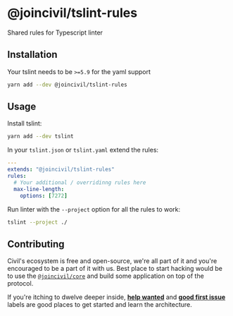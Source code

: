 # @joincivil/tslint-rules

Shared rules for Typescript linter

## Installation

Your tslint needs to be `>=5.9` for the yaml support

```bash
yarn add --dev @joincivil/tslint-rules
```

## Usage

Install tslint:

```bash
yarn add --dev tslint
```

In your ```tslint.json``` or ```tslint.yaml``` extend the rules:

```yaml
---
extends: "@joincivil/tslint-rules"
rules:
  # Your additional / overridinng rules here
  max-line-length:
    options: [7272]
```

Run linter with the `--project` option for all the rules to work:

```bash
tslint --project ./
```

## Contributing

Civil's ecosystem is free and open-source, we're all part of it and you're encouraged to be a part of it with us.
Best place to start hacking would be to use the [`@joincivil/core`](/packages/core) and build some application on top of the protocol.

If you're itching to dwelve deeper inside, [**help wanted**](https://github.com/joincivil/Civil/issues?q=is%3Aissue+is%3Aopen+label%3A%22help+wanted%22)
and [**good first issue**](https://github.com/joincivil/Civil/issues?q=is%3Aissue+is%3Aopen+label%3A%22good+first+issue%22) labels are good places to get started and learn the architecture.
